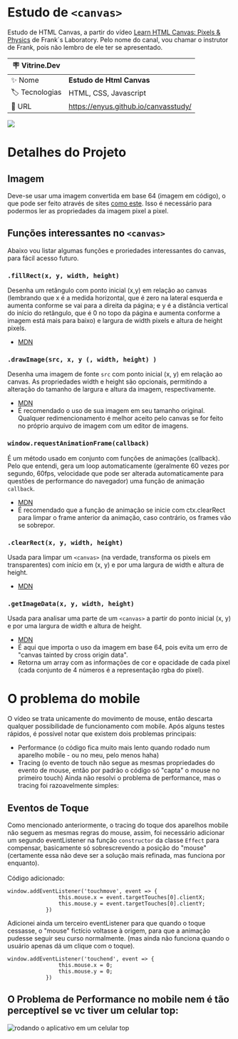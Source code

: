 # Estudo de ```<canvas>```
Estudo de HTML Canvas, a partir do vídeo <a href="https://youtu.be/vAJEHf92tV0" target="_blank">Learn HTML Canvas: Pixels & Physics</a> de Frank´s Laboratory. Pelo nome do canal, vou chamar o instrutor de Frank, pois não lembro de ele ter se apresentado.

| :placard: Vitrine.Dev |     |
| -------------  | --- |
| :sparkles: Nome        | **Estudo de Html Canvas**
| :label: Tecnologias | HTML, CSS, Javascript
| :rocket: URL         | https://enyus.github.io/canvasstudy/

<!-- Inserir imagem com a #vitrinedev ao final do link -->
![](https://media.giphy.com/media/YjgNtUi04yG8AtZvcY/giphy-downsized.gif#vitrinedev)

# Detalhes do Projeto

## Imagem
Deve-se usar uma imagem convertida em base 64 (imagem em código), o que pode ser feito através de sites <a href="https://www.base64-image.de/encode" target="_blank">como este</a>. Isso é necessário para podermos ler as propriedades da imagem pixel a pixel.

## Funções interessantes no ```<canvas>```
Abaixo vou listar algumas funções e proriedades interessantes do canvas, para fácil acesso futuro.

### ```.fillRect(x, y, width, height)```
Desenha um retângulo com ponto inicial (x,y) em relação ao canvas (lembrando que x é a medida horizontal, que é zero na lateral esquerda e aumenta conforme se vai para a direita da página; e y é a distância vertical do início do retângulo, que é 0 no topo da página e aumenta conforme a imagem está mais para baixo) e largura de width pixels e altura de height pixels.
- <a href="https://developer.mozilla.org/pt-BR/docs/Web/API/CanvasRenderingContext2D/fillRect" target="_blank">MDN</a>

### ```.drawImage(src, x, y (, width, height) )```
Desenha uma imagem de fonte ```src``` com ponto inicial (x, y) em relação ao canvas. As propriedades width e height são opcionais, permitindo a alteração do tamanho de largura e altura da imagem, respectivamente.
- <a href="https://developer.mozilla.org/en-US/docs/Web/API/CanvasRenderingContext2D/drawImage" target="_blank">MDN</a>
- É recomendado o uso de sua imagem em seu tamanho original. Qualquer redimencionamento é melhor aceito pelo canvas se for feito no próprio arquivo de imagem com um editor de imagens.

### ```window.requestAnimationFrame(callback)```
É um método usado em conjunto com funções de animações (callback). Pelo que entendi, gera um loop automaticamente (geralmente 60 vezes por segundo, 60fps, velocidade que pode ser alterada automaticamente para questões de performance do navegador) uma função de animação ```callback```.
- <a href="https://developer.mozilla.org/pt-BR/docs/Web/API/Window/requestAnimationFrame" target="_blank">MDN</a>
- É recomendado que a função de animação se inicie com ctx.clearRect para limpar o frame anterior da animação, caso contrário, os frames vão se sobrepor.

### ```.clearRect(x, y, width, height)```
Usada para limpar um ```<canvas>``` (na verdade, transforma os pixels em transparentes) com início em (x, y) e por uma largura de width e altura de height.
- <a href="https://developer.mozilla.org/en-US/docs/Web/API/CanvasRenderingContext2D/clearRect" target="_blank">MDN</a>

### ```.getImageData(x, y, width, height)```
Usada para analisar uma parte de um ```<canvas>``` a partir do ponto inicial (x, y) e por uma largura de width e altura de height.
- <a href="https://developer.mozilla.org/en-US/docs/Web/API/CanvasRenderingContext2D/getImageData" target="_blank">MDN</a>
- É aqui que importa o uso da imagem em base 64, pois evita um erro de "canvas tainted by cross origin data".
- Retorna um array com as informações de cor e opacidade de cada pixel (cada conjunto de 4 números é a representação rgba do pixel).


# O problema do mobile
O vídeo se trata unicamente do movimento de mouse, então descarta qualquer possibilidade de funcionamento com mobile. Após alguns testes rápidos, é possível notar que existem dois problemas principais:
- Performance (o código fica muito mais lento quando rodado num aparelho mobile - ou no meu, pelo menos haha)
- Tracing (o evento de touch não segue as mesmas propriedades do evento de mouse, então por padrão o código só "capta" o mouse no primeiro touch)
Ainda não resolvi o problema de performance, mas o tracing foi razoavelmente simples:

## Eventos de Toque
Como mencionado anteriormente, o tracing do toque dos aparelhos mobile não seguem as mesmas regras do mouse, assim, foi necessário adicionar um segundo eventListener na função ```constructor``` da classe ```Effect``` para compensar, basicamente só sobrescrevendo a posição do "mouse" (certamente essa não deve ser a solução mais refinada, mas funciona por enquanto). <br><br>
Código adicionado:
```
window.addEventListener('touchmove', event => {
                this.mouse.x = event.targetTouches[0].clientX;
                this.mouse.y = event.targetTouches[0].clientY;
            })
```

Adicionei ainda um terceiro eventListener para que quando o toque cessasse, o "mouse" fictício voltasse à origem, para que a animação pudesse seguir seu curso normalmente. (mas ainda não funciona quando o usuário apenas dá um clique com o toque).<br>
```
window.addEventListener('touchend', event => {
                this.mouse.x = 0;
                this.mouse.y = 0;
            })
```

## O Problema de Performance no mobile nem é tão perceptível se vc tiver um celular top:
<img src="https://media.giphy.com/media/5xtAxtvNdyV6nd2kWF/giphy-downsized.gif" alt="rodando o aplicativo em um celular top">
